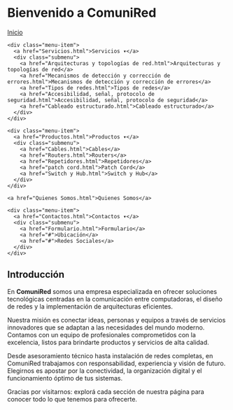 <!DOCTYPE html>
<html lang="es">
<head>
  <meta charset="UTF-8">
  <title>ComuniRed</title>
  <link rel="stylesheet" href="Pagina-Redes II.css">
</head>
<body>
  <h1>Bienvenido a ComuniRed</h1>
  <nav>
    <a href="Pagina-Redes II.html">Inicio</a>

    <div class="menu-item">
      <a href="Servicios.html">Servicios ▾</a>
      <div class="submenu">
        <a href="Arquitecturas y topologías de red.html">Arquitecturas y topologías de red</a>
        <a href="Mecanismos de detección y corrección de errores.html">Mecanismos de detección y corrección de errores</a>
        <a href="Tipos de redes.html">Tipos de redes</a>
		<a href="Accesibilidad, señal, protocolo de seguridad.html">Accesibilidad, señal, protocolo de seguridad</a>
		<a href="Cableado estructurado.html">Cableado estructurado</a>
      </div>
    </div>

    <div class="menu-item">
      <a href="Productos.html">Productos ▾</a>
      <div class="submenu">
        <a href="Cables.html">Cables</a>
        <a href="Routers.html">Routers</a>
        <a href="Repetidores.html">Repetidores</a>
        <a href="patch cord.html">Patch Cord</a>
        <a href="Switch y Hub.html">Switch y Hub</a>
      </div>
    </div>

    <a href="Quienes Somos.html">Quienes Somos</a>

    <div class="menu-item">
      <a href="Contactos.html">Contactos ▾</a>
      <div class="submenu">
        <a href="Formulario.html">Formulario</a>
        <a href="#">Ubicación</a>
        <a href="#">Redes Sociales</a>
      </div>
    </div>
  </nav>

  <section class="introduccion">
    <h2>Introducción</h2>
    <p>
      En <strong>ComuniRed</strong> somos una empresa especializada en ofrecer soluciones tecnológicas centradas en la comunicación entre computadoras, el diseño de redes y la implementación de arquitecturas eficientes.
    </p>
    <p>
      Nuestra misión es conectar ideas, personas y equipos a través de servicios innovadores que se adaptan a las necesidades del mundo moderno. Contamos con un equipo de profesionales comprometidos con la excelencia, listos para brindarte productos y servicios de alta calidad.
    </p>
    <p>
      Desde asesoramiento técnico hasta instalación de redes completas, en ComuniRed trabajamos con responsabilidad, experiencia y visión de futuro. Elegirnos es apostar por la conectividad, la organización digital y el funcionamiento óptimo de tus sistemas.
    </p>
    <p>
      Gracias por visitarnos: explorá cada sección de nuestra página para conocer todo lo que tenemos para ofrecerte.
    </p>
  </section>
</body>
</html>
